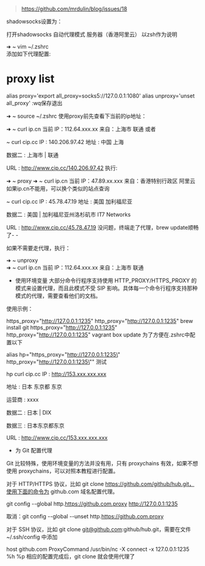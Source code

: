 > https://github.com/mrdulin/blog/issues/18

shadowsocks设置为：

打开shadowsocks
自动代理模式
服务器（香港阿里云）
以zsh作为说明

➜  ~ vim ~/.zshrc  
添加如下代理配置:

# proxy list
alias proxy='export all_proxy=socks5://127.0.0.1:1080'
alias unproxy='unset all_proxy'
:wq保存退出

➜  ~ source ~/.zshrc
使用proxy前先查看下当前的ip地址：

➜  ~ curl ip.cn
当前 IP：112.64.xxx.xx 来自：上海市 联通
或者

~ curl cip.cc
IP	: 140.206.97.42
地址	: 中国  上海

数据二	: 上海市 | 联通

URL	: http://www.cip.cc/140.206.97.42
执行:

➜  ~ proxy
➜  ~ curl ip.cn
当前 IP：47.89.xx.xxx 来自：香港特别行政区 阿里云
如果ip.cn不能用，可以换个类似的站点查询

~ curl cip.cc
IP	: 45.78.47.19
地址	: 美国  加利福尼亚

数据二	: 美国 | 加利福尼亚州洛杉矶市 IT7 Networks

URL	: http://www.cip.cc/45.78.47.19
没问题，终端走了代理，brew update顺畅了- -

如果不需要走代理，执行：

➜  ~ unproxy   
➜  ~ curl ip.cn
当前 IP：112.64.xxx.xx 来自：上海市 联通


- 使用环境变量
大部分命令行程序支持使用 HTTP_PROXY/HTTPS_PROXY 的模式来设置代理，而且此模式不受 SIP 影响。具体每一个命令行程序支持那种模式的代理，需要查看他们的文档。

使用示例：

https_proxy="http://127.0.0.1:1235" http_proxy="http://127.0.0.1:1235" brew install git
https_proxy="http://127.0.0.1:1235" http_proxy="http://127.0.0.1:1235" vagrant box update
为了方便在.zshrc中配置以下

alias hp="https_proxy=\"http://127.0.0.1:1235\" http_proxy=\"http://127.0.0.1:1235\""
测试

 hp curl cip.cc
IP : http://153.xxx.xxx.xxx

地址 : 日本 东京都 东京

运营商 : xxxx

数据二 : 日本 | DIX

数据三 : 日本东京都东京

URL : http://www.cip.cc/153.xxx.xxx.xxx

- 为 Git 配置代理

Git 比较特殊，使用环境变量的方法并没有用，只有 proxychains 有效，如果不想使用 proxychains，可以对照本教程进行配置。

对于 HTTP/HTTPS 协议，比如 git clone https://github.com/github/hub.git，使用下面的命令为 github.com 域名配置代理。

git config --global http.https://github.com.proxy http://127.0.0.1:1235

取消：git config --global --unset http.https://github.com.proxy

对于 SSH 协议，比如 git clone git@github.com:github/hub.git，需要在文件 ~/.ssh/config 中添加

host github.com
    ProxyCommand /usr/bin/nc -X connect -x 127.0.0.1:1235 %h %p
相应的配置完成后，git clone 就会使用代理了